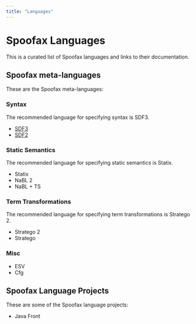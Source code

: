 ```yaml
---
title: "Languages"
---
```

# Spoofax Languages
This is a curated list of Spoofax languages and links to their documentation.

## Spoofax meta-languages
These are the Spoofax meta-languages:

### Syntax
The recommended language for specifying syntax is SDF3.

- [SDF3](sdf3/index.md)
- [SDF2](sdf2/index.md)

### Static Semantics
The recommended language for specifying static semantics is Statix.

- Statix
- NaBL 2
- NaBL + TS

### Term Transformations
The recommended language for specifying term transformations is Stratego 2.

- Stratego 2
- Stratego

### Misc

- ESV
- Cfg


## Spoofax Language Projects
These are some of the Spoofax language projects:

- Java Front